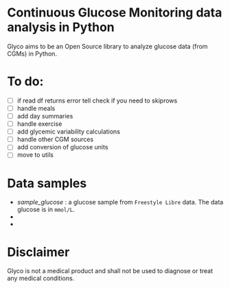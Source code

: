 # Continuous Glucose Monitoring data analysis in Python
Glyco aims to be an Open Source library to analyze glucose data (from CGMs) in Python.

# To do:
* [ ] if read df returns error tell check if you need to skiprows
* [ ] handle meals
* [ ] add day summaries
* [ ] handle exercise
* [ ] add glycemic variability calculations
* [ ] handle other CGM sources
* [ ] add conversion of glucose units
* [ ] move to utils

# Data samples
* *sample_glucose* : a glucose sample from `Freestyle Libre` data. The data glucose is in `mmol/L`.
* 
* 

# Disclaimer
Glyco is not a medical product and shall not be used to diagnose or treat any medical conditions.
